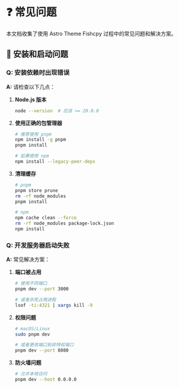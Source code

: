 # ❓ 常见问题

本文档收集了使用 Astro Theme Fishcpy 过程中的常见问题和解决方案。

## 🚀 安装和启动问题

### Q: 安装依赖时出现错误
**A:** 请检查以下几点：

1. **Node.js 版本**
   ```bash
   node --version  # 应该 >= 20.0.0
   ```

2. **使用正确的包管理器**
   ```bash
   # 推荐使用 pnpm
   npm install -g pnpm
   pnpm install
   
   # 如果使用 npm
   npm install --legacy-peer-deps
   ```

3. **清理缓存**
   ```bash
   # pnpm
   pnpm store prune
   rm -rf node_modules
   pnpm install
   
   # npm
   npm cache clean --force
   rm -rf node_modules package-lock.json
   npm install
   ```

### Q: 开发服务器启动失败
**A:** 常见解决方案：

1. **端口被占用**
   ```bash
   # 使用不同端口
   pnpm dev --port 3000
   
   # 或者杀死占用进程
   lsof -ti:4321 | xargs kill -9
   ```

2. **权限问题**
   ```bash
   # macOS/Linux
   sudo pnpm dev
   
   # 或者更改端口到非特权端口
   pnpm dev --port 8080
   ```

3. **防火墙问题**
   ```bash
   # 允许本地访问
   pnpm dev --host 0.0.0.0
   ```


